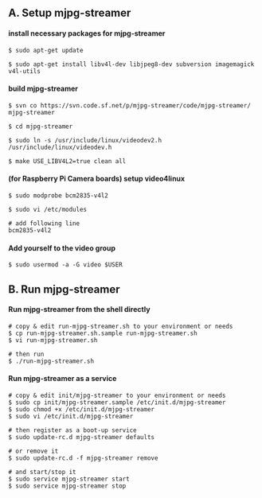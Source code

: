 ## A. Setup mjpg-streamer ##

#### install necessary packages for mjpg-streamer ####

```
$ sudo apt-get update

$ sudo apt-get install libv4l-dev libjpeg8-dev subversion imagemagick v4l-utils
```

#### build mjpg-streamer ####

```
$ svn co https://svn.code.sf.net/p/mjpg-streamer/code/mjpg-streamer/ mjpg-streamer

$ cd mjpg-streamer

$ sudo ln -s /usr/include/linux/videodev2.h /usr/include/linux/videodev.h

$ make USE_LIBV4L2=true clean all
```

#### (for Raspberry Pi Camera boards) setup video4linux ####

```
$ sudo modprobe bcm2835-v4l2

$ sudo vi /etc/modules

# add following line
bcm2835-v4l2
```

#### Add yourself to the video group ####

```
$ sudo usermod -a -G video $USER
```

## B. Run mjpg-streamer ##

#### Run mjpg-streamer from the shell directly ####

```
# copy & edit run-mjpg-streamer.sh to your environment or needs
$ cp run-mjpg-streamer.sh.sample run-mjpg-streamer.sh
$ vi run-mjpg-streamer.sh

# then run
$ ./run-mjpg-streamer.sh
```

#### Run mjpg-streamer as a service ####

```
# copy & edit init/mjpg-streamer to your environment or needs
$ sudo cp init/mjpg-streamer.sample /etc/init.d/mjpg-streamer
$ sudo chmod +x /etc/init.d/mjpg-streamer
$ sudo vi /etc/init.d/mjpg-streamer

# then register as a boot-up service
$ sudo update-rc.d mjpg-streamer defaults

# or remove it
$ sudo update-rc.d -f mjpg-streamer remove

# and start/stop it
$ sudo service mjpg-streamer start
$ sudo service mjpg-streamer stop
```

